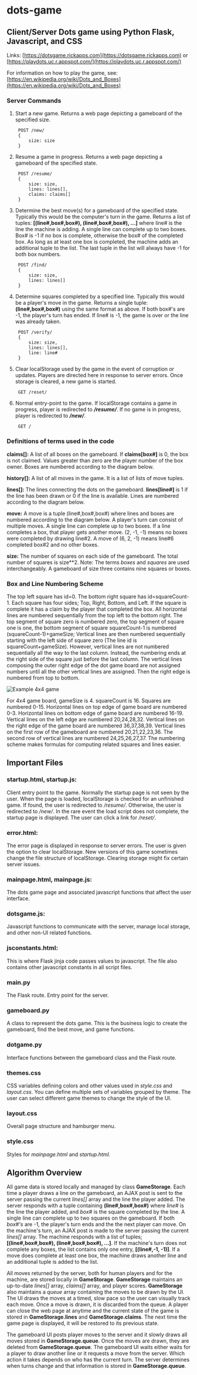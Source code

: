 # dots-game
## Client/Server Dots game using Python Flask, Javascript, and CSS 

Links: [https://dotsgame.rickapps.com](https://dotsgame.rickapps.com) or [https://playdots.uc.r.appspot.com/](https://playdots.uc.r.appspot.com/)

For information on how to play the game, see: [https://en.wikipedia.org/wiki/Dots_and_Boxes](https://en.wikipedia.org/wiki/Dots_and_Boxes)

### Server Commands

1) Start a new game. Returns a web page depicting a gameboard of the specified size.

        POST /new/
        {
            size: size
        }
2) Resume a game in progress. Returns a web page depicting a gameboard of the specified state.

        POST /resume/
        {
            size: size,
            lines: lines[],
            claims: claims[]
        }

3) Determine the best move(s) for a gameboard of the specified state. Typically this would be the computer's turn in the game. Returns a list of tuples: **[(line#,box#,box#), (line#,box#,box#), ...]** where line# is the line the machine is adding. A single line can complete up to two boxes. Box#  is -1 if no box is complete, otherwise the box# of the completed box. As long as at least one box is completed, the machine adds an additional tuple to the list. The last tuple in the list will always have -1 for both box numbers.

        POST /find/
        {
            size: size,
            lines: lines[]
        }

4) Determine squares completed by a specified line. Typically this would be a player's move in the game. Returns a single tuple: **(line#,box#,box#)** using the same format as above. If both box#'s are -1, the player's turn has ended. If line# is -1, the game is over or the line was already taken.  

        POST /verify/
        {
            size: size,
            lines: lines[],
            line: line#
        }

5) Clear localStorage used by the game in the event of corruption or updates. Players are directed here in response to server errors. Once storage is cleared, a new game is started.

        GET /reset/

6) Normal entry-point to the game. If localStorage contains a game in progress, player is redirected to ***/resume/***. If no game is in progress, player is redirected to ***/new/***.

        GET /

### Definitions of terms used in the code

**claims[]:** A list of all boxes on the gameboard. If **claims[box#]** is 0, the box is not claimed. Values greater than zero are the player number of the box owner. Boxes are numbered according to the diagram below.

**history[]:** A list of all moves in the game. It is a list of lists of move tuples.

**lines[]:** The lines connecting the dots on the gameboard. **lines[line#]** is 1 if the line has been drawn or 0 if the line is available. Lines are numbered according to the diagram below. 

**move:** A move is a tuple (line#,box#,box#) where lines and boxes are numbered according to the diagram below. A player's turn can consist of multiple moves. A single line can complete up to two boxes. If a line completes a box, that player gets another move. (2, -1, -1) means no boxes were completed by drawing line#2. A move of (6, 2, -1) means line#6 completed box#2 and no other boxes. 

**size:** The number of squares on each side of the gameboard. The total number of squares is size**2. Note: The terms *boxes* and *squares* are used interchangeably. A gameboard of size three contains nine squares or boxes.

### Box and Line Numbering Scheme
 
The top left square has id=0. The bottom right square has id=squareCount-1. Each square has four sides; Top, Right, Bottom, and Left. If the square is complete it has a claim by the player that completed the box. All horizontal lines are numbered sequentially from the top left to the bottom right. The top segment of square zero is numbered zero, the top segment of square one is one, the bottom segment of square squareCount-1 is numbered (squareCount-1)+gameSize; Vertical lines are then numbered sequentially starting with the left side of square zero (The line id is squareCount+gameSize). However, vertical lines are not numbered sequentially all the way to the last column. Instead, the numbering ends at the right side of the square just before the last column. The vertical lines composing the outer right edge of the dot game board are not assigned numbers until all the other vertical lines are assigned. Then the right edge is numbered from top to bottom. 

![Example 4x4 game](static/img/DotNumbering2.png)

For 4x4 game board, gameSize is 4. squareCount is 16. Squares are numbered 0-15. Horizontal lines on top edge of game board are numbered 0-3. Horizontal lines on bottom edge of game board are numbered 16-19. Vertical lines on the left edge are numbered 20,24,28,32. Vertical lines on the right edge of the game board are numbered 36,37,38,39. Vertical lines on the first row of the gameboard are numbered 20,21,22,23,36. The second row of vertical lines are numbered 24,25,26,27,37. The numbering scheme makes formulas for computing related squares and lines easier.

## Important Files

### startup.html, startup.js: 
Client entry point to the game. Normally the startup page is not seen by the user. When the page is loaded, localStorage is checked for an unfinished game. If found, the user is redirected to */resume/*. Otherwise, the user is redirected to */new/*. In the rare event the load script does not complete, the startup page is displayed. The user can click a link for */reset/*. 

### error.html:
The error page is displayed in response to server errors. The user is given the option to clear localStorage. New versions of this game sometimes change the file structure of localStorage. Clearing storage might fix certain server issues.

### mainpage.html, mainpage.js:
The dots game page and associated javascript functions that affect the user interface.

### dotsgame.js:
Javascript functions to communicate with the server, manage local storage, and other non-UI related functions.

### jsconstants.html:
This is where Flask jinja code passes values to javascript. The file also contains other javascript constants in all script files. 

### main.py
The Flask route. Entry point for the server.

### gameboard.py
A class to represent the dots game. This is the business logic to create the gameboard, find the best move, and game functions.

### dotgame.py
Interface functions between the gameboard class and the Flask route.

### themes.css
CSS variables defining colors and other values used in *style.css* and *layout.css*. You can define multiple sets of variables grouped by theme. The user can select different game themes to change the style of the UI.

### layout.css
Overall page structure and hamburger menu.

### style.css
Styles for *mainpage.html* and *startup.html.*

## Algorithm Overview
All game data is stored locally and managed by class **GameStorage**. Each time a player draws a line on the gameboard, an AJAX post is sent to the server passing the current *lines[]* array and the line the player added. The server responds with a tuple containing **(line#,box#,box#)** where *line#* is the line the player added, and *box#* is the square completed by the line. A single line can complete up to two squares on the gameboard. If both *box#'s* are -1, the player's turn ends and the the next player can move.  On the machine's turn, an AJAX post is made to the server passing the current *lines[]* array. The machine responds with a list of tuples; **[(line#,box#,box#), (line#,box#,box#), ...]**. If the machine's turn does not complete any boxes, the list contains only one entry, **[(line#,-1, -1)]**. If a move does complete at least one box, the machine draws another line and an additional tuple is added to the list.

All moves returned by the server, both for human players and for the machine, are stored locally in **GameStorage**. **GameStorage** maintains an up-to-date *lines[]* array, *claims[]* array, and player scores. **GameStorage** also maintains a *queue* array containing the moves to be drawn by the UI. The UI draws the moves at a timed, slow pace so the user can visually track each move. Once a move is drawn, it is discarded from the queue. A player can close the web page at anytime and the current state of the game is stored in **GameStorage.lines** and **GameStorage.claims**. The next time the game page is displayed, it will be restored to its previous state. 

The gameboard UI posts player moves to the server and it slowly draws all moves stored in **GameStorage.queue**. Once the moves are drawn, they are deleted from **GameStorage.queue**. The gameboard UI waits either waits for a player to draw another line or it requests a move from the server. Which action it takes depends  on who has the current turn. The server determines when turns change and that information is stored in **GameStorage.queue**. 








